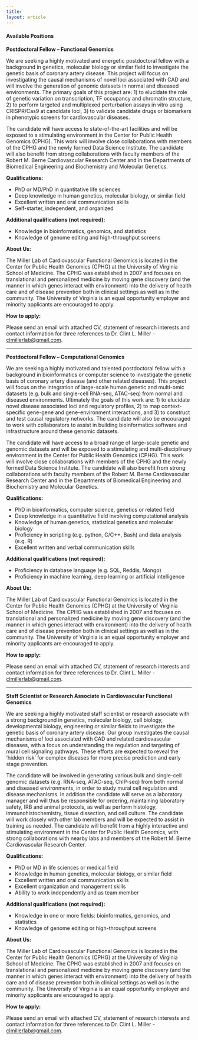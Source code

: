 ```yaml
---
title:
layout: article
---
```


#### Available Positions

**Postdoctoral Fellow – Functional Genomics** 

We are seeking a highly motivated and energetic postdoctoral fellow with a background in genetics, molecular biology or similar field to investigate the genetic basis of coronary artery disease. This project will focus on investigating the causal mechanisms of novel loci associated with CAD and will involve the generation of genomic datasets in normal and diseased environments. The primary goals of this project are: 1) to elucidate the role of genetic variation on transcription, TF occupancy and chromatin structure, 2) to perform targeted and multiplexed perturbation assays in vitro using CRISPR/Cas9 at candidate loci, 3) to validate candidate drugs or biomarkers in phenotypic screens for cardiovascular diseases. 

The candidate will have access to state-of-the-art facilities and will be exposed to a stimulating environment in the Center for Public Health Genomics (CPHG). This work will involve close collaborations with members of the CPHG and the newly formed Data Science Institute. The candidate will also benefit from strong collaborations with faculty members of the Robert M. Berne Cardiovascular Research Center and in the Departments of Biomedical Engineering and Biochemistry and Molecular Genetics.

__Qualifications:__
* PhD or MD/PhD in quantitative life sciences 
*	Deep knowledge in human genetics, molecular biology, or similar field
*	Excellent written and oral communication skills
*	Self-starter, independent, and organized

__Additional qualifications (not required):__
*	Knowledge in bioinformatics, genomics, and statistics
*	Knowledge of genome editing and high-throughput screens

**About Us:**

The Miller Lab of Cardiovascular Functional Genomics is located in the Center for Public Health Genomics (CPHG) at the University of Virginia School of Medicine. The CPHG was established in 2007 and focuses on translational and personalized medicine by moving gene discovery (and the manner in which genes interact with environment) into the delivery of health care and of disease prevention both in clinical settings as well as in the community. The University of Virginia is an equal opportunity employer and minority applicants are encouraged to apply. 

**How to apply:**

Please send an email with attached CV, statement of research interests and contact information for three references to Dr. Clint L. Miller - <clmillerlab@gmail.com>.

__________

**Postdoctoral Fellow – Computational Genomics**

We are seeking a highly motivated and talented postdoctoral fellow with a background in bioinformatics or computer science to investigate the genetic basis of coronary artery disease (and other related diseases). This project will focus on the integration of large-scale human genetic and multi-omic datasets (e.g. bulk and single-cell RNA-seq, ATAC-seq) from normal and diseased environments. Ultimately the goals of this work are: 1) to elucidate novel disease associated loci and regulatory profiles, 2) to map context-specific gene-gene and gene-environment interactions, and 3) to construct and test causal regulatory networks. The candidate will also be encouraged to work with collaborators to assist in building bioinformatics software and infrastructure around these genomic datasets.

The candidate will have access to a broad range of large-scale genetic and genomic datasets and will be exposed to a stimulating and multi-disciplinary environment in the Center for Public Health Genomics (CPHG). This work will involve close collaborations with members of the CPHG and the newly formed Data Science Institute. The candidate will also benefit from strong collaborations with faculty members of the Robert M. Berne Cardiovascular Research Center and in the Departments of Biomedical Engineering and Biochemistry and Molecular Genetics.

__Qualifications:__
* PhD in bioinformatics, computer science, genetics or related field
*	Deep knowledge in a quantitative field involving computational analysis 
*	Knowledge of human genetics, statistical genetics and molecular biology
*	Proficiency in scripting (e.g. python, C/C++, Bash) and data analysis (e.g. R)
*	Excellent written and verbal communication skills 

__Additional qualifications (not required):__
*	Proficiency in database language (e.g. SQL, Reddis, Mongo)
*	Proficiency in machine learning, deep learning or artificial intelligence

**About Us:**

The Miller Lab of Cardiovascular Functional Genomics is located in the Center for Public Health Genomics (CPHG) at the University of Virginia School of Medicine. The CPHG was established in 2007 and focuses on translational and personalized medicine by moving gene discovery (and the manner in which genes interact with environment) into the delivery of health care and of disease prevention both in clinical settings as well as in the community. The University of Virginia is an equal opportunity employer and minority applicants are encouraged to apply. 

**How to apply:**

Please send an email with attached CV, statement of research interests and contact information for three references to Dr. Clint L. Miller - <clmillerlab@gmail.com>. 

_________

**Staff Scientist or Research Associate in Cardiovascular Functional Genomics**  

We are seeking a highly motivated staff scientist or research associate with a strong background in genetics, molecular biology, cell biology, developmental biology, engineering or similar fields to investigate the genetic basis of coronary artery disease. Our group investigates the causal mechanisms of loci associated with CAD and related cardiovascular diseases, with a focus on understanding the regulation and targeting of mural cell signaling pathways. These efforts are expected to reveal the ‘hidden risk’ for complex diseases for more precise prediction and early stage prevention. 

The candidate will be involved in generating various bulk and single-cell genomic datasets (e.g. RNA-seq, ATAC-seq, ChIP-seq) from both normal and diseased environments, in order to study mural cell regulation and disease mechanisms. In addition the candidate will serve as a laboratory manager and will thus be responsible for ordering, maintaining laboratory safety, IRB and animal protocols, as well as perform histology, immunohistochemistry, tissue dissection, and cell culture. The candidate will work closely with other lab members and will be expected to assist in training as needed. The candidate will benefit from a highly interactive and stimulating environment in the Center for Public Health Genomics, with strong collaborations with nearby labs and members of the Robert M. Berne Cardiovascular Research Center.

__Qualifications:__
*	PhD or MD in life sciences or medical field
*	Knowledge in human genetics, molecular biology, or similar field
*	Excellent written and oral communication skills
*	Excellent organization and management skills
*	Ability to work independently and as team member

__Additional qualifications (not required):__
* Knowledge in one or more fields: bioinformatics, genomics, and statistics
*	Knowledge of genome editing or high-throughput screens

**About Us:**

The Miller Lab of Cardiovascular Functional Genomics is located in the Center for Public Health Genomics (CPHG) at the University of Virginia School of Medicine. The CPHG was established in 2007 and focuses on translational and personalized medicine by moving gene discovery (and the manner in which genes interact with environment) into the delivery of health care and of disease prevention both in clinical settings as well as in the community. The University of Virginia is an equal opportunity employer and minority applicants are encouraged to apply. 

**How to apply:**

Please send an email with attached CV, statement of research interests and contact information for three references to Dr. Clint L. Miller - <clmillerlab@gmail.com>. 
